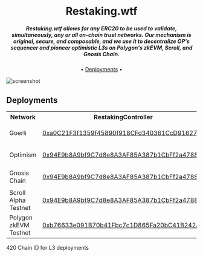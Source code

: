 
<h1 align="center">
  <br>
  Restaking.wtf
  <br>
</h1>

  <h5 align="center">Restaking.wtf allows for any ERC20 to be used to validate, simultaneously, any or all on-chain trust networks. Our mechanism is original, secure, and composable, and we use it to decentralize OP's sequencer and pioneer optimistic L3s on Polygon's zkEVM, Scroll, and Gnosis Chain.</h5>

<p align="center">
  • <a href="#deployments">Deployments</a> •
</p>

![screenshot](https://storage.googleapis.com/ethglobal-api-production/projects%2Fz4ysh%2Fimages%2FScreenshot%202023-03-26%20at%2012.48.12%20PM.png)

## Deployments
<table>
<tr>
<th>Network</th>
<th>RestakingController</th>
<th>Mock Token</th>
<th>Optimistic Oracle (Module)</th>
<th>Optimitic L2 (Module)</th>
<th>Layer 3 (Module)</th>
<th>L3 Output Oracle</th>
<th>L3 Optimistic Bridge</th>
</tr>

<tr>
<td>Goerli</td>

<td>

[0xa0C21F3f1359f45890f918CFd340361CcD91627B](https://goerli.etherscan.io/address/0xa0C21F3f1359f45890f918CFd340361CcD91627B)

</td>

<td>

[0x10df47DcA8bE46db56d984c5a3b854Aa7bEABD48](https://goerli.etherscan.io/address/0x10df47DcA8bE46db56d984c5a3b854Aa7bEABD48)

</td>

<td>

[0x388100D3A873A2c2EffCD658fB979357Bc91A8E3](https://goerli.etherscan.io/address/0x388100D3A873A2c2EffCD658fB979357Bc91A8E3)

</td>

<td>

[0x8962e49f44BD8C609b56A1a202D196779A1Fa331](https://goerli.etherscan.io/address/0x8962e49f44BD8C609b56A1a202D196779A1Fa331)

</td>

<td>

[0xe1b6DE0Ba1C7814822458909bA9e2f7bCB7FEd58](https://goerli.etherscan.io/address/0xe1b6DE0Ba1C7814822458909bA9e2f7bCB7FEd58)

</td>

<td>N/A</td>

<td>N/A</td>
</tr>

<tr><td>Optimism</td>

<td>

[0x94E9b8A9bf9C7d8e8A3AF85A387b1CbFf2a47884](https://optimistic.etherscan.io/address/0x94e9b8a9bf9c7d8e8a3af85a387b1cbff2a47884)

</td>
  
<td>

[0xb76633e091B70b41Fbc7c1D865Fa20bC41B242A3](https://optimistic.etherscan.io/address/0xb76633e091B70b41Fbc7c1D865Fa20bC41B242A3)

</td>
  
<td>

[0x7553ED9b18B2134b2e5FD33700FfDe67156329E5](https://optimistic.etherscan.io/address/0x7553ED9b18B2134b2e5FD33700FfDe67156329E5)

</td>
  
<td>

[0x9c9b5bF299b4159C4A95Fa550fCd5a1badb9fa9D](https://optimistic.etherscan.io/address/0x9c9b5bF299b4159C4A95Fa550fCd5a1badb9fa9D)

</td>
  
<td>

[0x99F839F60D9D88eAb969b0AB3E4941604810dA0b](https://optimistic.etherscan.io/address/0x99F839F60D9D88eAb969b0AB3E4941604810dA0b)

</td>
  
<td>
  
0xB8Fc214C91fecc78c4C929782DA99A90D8b5671b</td>

<td>
  
0xf373A69Abe261fD1CD7BF9189b9753cE8689bc28
  
</td>
  
</tr>

<tr>
<td>Gnosis Chain</td>

<td>

[0x94E9b8A9bf9C7d8e8A3AF85A387b1CbFf2a47884](https://gnosisscan.io/address/0x94e9b8a9bf9c7d8e8a3af85a387b1cbff2a47884)

</td>

<td>

[0xb76633e091B70b41Fbc7c1D865Fa20bC41B242A3](https://gnosisscan.io/address/0xb76633e091B70b41Fbc7c1D865Fa20bC41B242A3)

</td>

<td>

[0x7553ED9b18B2134b2e5FD33700FfDe67156329E5](https://gnosisscan.io/address/0x7553ED9b18B2134b2e5FD33700FfDe67156329E5)

</td>

<td>

[0x9c9b5bF299b4159C4A95Fa550fCd5a1badb9fa9D](https://gnosisscan.io/address/0x9c9b5bF299b4159C4A95Fa550fCd5a1badb9fa9D)

</td>

<td>

[0x99F839F60D9D88eAb969b0AB3E4941604810dA0b](https://gnosisscan.io/address/0x99F839F60D9D88eAb969b0AB3E4941604810dA0b)

</td>

<td>N/A</td>

<td>N/A</td>
</tr>

<tr><td>Scroll Alpha Testnet</td>

<td>

[0x94E9b8A9bf9C7d8e8A3AF85A387b1CbFf2a47884](https://blockscout.scroll.io/address/0x94E9b8A9bf9C7d8e8A3AF85A387b1CbFf2a47884)

</td>

<td>

[0xb76633e091B70b41Fbc7c1D865Fa20bC41B242A3](https://blockscout.scroll.io/address/0xb76633e091B70b41Fbc7c1D865Fa20bC41B242A3)

</td>

<td>

[0x7553ED9b18B2134b2e5FD33700FfDe67156329E5](https://blockscout.scroll.io/address/0x7553ED9b18B2134b2e5FD33700FfDe67156329E5)

</td>

<td>

[0x9c9b5bF299b4159C4A95Fa550fCd5a1badb9fa9D](https://blockscout.scroll.io/address/0x9c9b5bF299b4159C4A95Fa550fCd5a1badb9fa9D)

</td>

<td>

[0x99F839F60D9D88eAb969b0AB3E4941604810dA0b](https://blockscout.scroll.io/address/0x99F839F60D9D88eAb969b0AB3E4941604810dA0b)

</td>

<td>
0xB8Fc214C91fecc78c4C929782DA99A90D8b5671b
</td>

<td>
0xf373A69Abe261fD1CD7BF9189b9753cE8689bc28
</td>

</tr>

<tr><td>Polygon zkEVM Testnet</td>
  
<td>

[0xb76633e091B70b41Fbc7c1D865Fa20bC41B242A3](https://explorer.public.zkevm-test.net/address/0xb76633e091B70b41Fbc7c1D865Fa20bC41B242A3)
  
</td>
  
<td>

[0xa71CC3f4DeE5C58f882696557A4869374F9E6599](https://explorer.public.zkevm-test.net/address/0xa71CC3f4DeE5C58f882696557A4869374F9E6599)

</td>
  
<td>

[0x9c9b5bF299b4159C4A95Fa550fCd5a1badb9fa9D](https://explorer.public.zkevm-test.net/address/0x9c9b5bF299b4159C4A95Fa550fCd5a1badb9fa9D)

</td>
  
<td>

[0x99F839F60D9D88eAb969b0AB3E4941604810dA0b](https://explorer.public.zkevm-test.net/address/0x99F839F60D9D88eAb969b0AB3E4941604810dA0b)

</td>
  
<td>

[0x87061BE3236853bFf019e36a57ae34C058456A55](https://explorer.public.zkevm-test.net/address/0x87061BE3236853bFf019e36a57ae34C058456A55)

</td>
  
<td>
  
0xB8Fc214C91fecc78c4C929782DA99A90D8b5671b
  
</td>

<td>
  
0xf373A69Abe261fD1CD7BF9189b9753cE8689bc28
  
</td>

</tr>

</table>
420 Chain ID for L3 deployments
